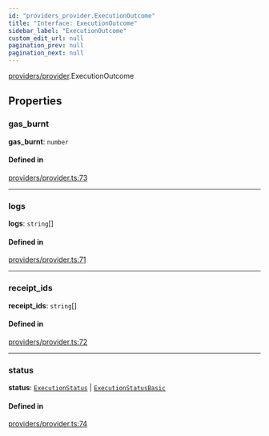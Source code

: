 ```yaml
---
id: "providers_provider.ExecutionOutcome"
title: "Interface: ExecutionOutcome"
sidebar_label: "ExecutionOutcome"
custom_edit_url: null
pagination_prev: null
pagination_next: null
---
```


[providers/provider](../modules/providers_provider.md).ExecutionOutcome

## Properties

### gas\_burnt

 **gas\_burnt**: `number`

#### Defined in

[providers/provider.ts:73](https://github.com/maxhr/near--near-api-js/blob/87bf3c7e/packages/near-api-js/src/providers/provider.ts#L73)

___

### logs

 **logs**: `string`[]

#### Defined in

[providers/provider.ts:71](https://github.com/maxhr/near--near-api-js/blob/87bf3c7e/packages/near-api-js/src/providers/provider.ts#L71)

___

### receipt\_ids

 **receipt\_ids**: `string`[]

#### Defined in

[providers/provider.ts:72](https://github.com/maxhr/near--near-api-js/blob/87bf3c7e/packages/near-api-js/src/providers/provider.ts#L72)

___

### status

 **status**: [`ExecutionStatus`](providers_provider.ExecutionStatus.md) \| [`ExecutionStatusBasic`](../enums/providers_provider.ExecutionStatusBasic.md)

#### Defined in

[providers/provider.ts:74](https://github.com/maxhr/near--near-api-js/blob/87bf3c7e/packages/near-api-js/src/providers/provider.ts#L74)
